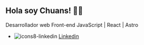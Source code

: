 ## Hola soy Chuans! 🚀😁
Desarrollador web Front-end JavaScript | React | Astro


- ![icons8-linkedin](https://github.com/user-attachments/assets/de0f64aa-1b1f-4c13-acea-cda59ffdabc7) [Linkedin](https://www.linkedin.com/in/juan-diego-acosta-liscano-821ba619a/)
